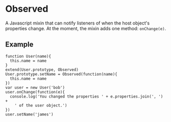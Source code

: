 Observed
========

A Javascript mixin that can notify listeners of when the host object's properties change. At the moment, the mixin adds one method: `onChange(e)`.

Example
-------

    function User(name){
      this.name = name
    }
    extend(User.prototype, Observed)
    User.prototype.setName = Observed(function(name){
      this.name = name
    })
    var user = new User('bob')
    user.onChange(function(e){
      console.log('You changed the properties ' + e.properties.join(', ') +
        ' of the user object.')
    })
    user.setName('james')